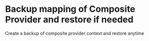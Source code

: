 # Backup mapping of Composite Provider and restore if needed
Create a backup of composite provider context and restore anytime
